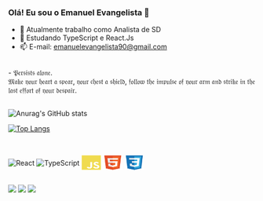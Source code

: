### Olá! Eu sou o Emanuel Evangelista 👋

- 🔭 Atualmente trabalho como Analista de SD
- 🌱 Estudando TypeScript e React.Js 
- 📫 E-mail: emanuelevangelista90@gmail.com

##

<div>
  <p>- 𝔓𝔢𝔯𝔰𝔦𝔰𝔱𝔰 𝔞𝔩𝔬𝔫𝔢. <br>
𝔐𝔞𝔨𝔢 𝔶𝔬𝔲𝔯 𝔥𝔢𝔞𝔯𝔱 𝔞 𝔰𝔭𝔢𝔞𝔯, 𝔶𝔬𝔲𝔯 𝔠𝔥𝔢𝔰𝔱 𝔞 𝔰𝔥𝔦𝔢𝔩𝔡, 𝔣𝔬𝔩𝔩𝔬𝔴 𝔱𝔥𝔢 𝔦𝔪𝔭𝔲𝔩𝔰𝔢 𝔬𝔣 𝔶𝔬𝔲𝔯 𝔞𝔯𝔪 𝔞𝔫𝔡 𝔰𝔱𝔯𝔦𝔨𝔢 𝔦𝔫 𝔱𝔥𝔢 𝔩𝔞𝔰𝔱 𝔢𝔣𝔣𝔬𝔯𝔱 𝔬𝔣 𝔶𝔬𝔲𝔯 𝔡𝔢𝔰𝔭𝔞𝔦𝔯.
  </p>
</div>

##

![Anurag's GitHub stats](https://github-readme-stats.vercel.app/api?username=ElBigas&theme=dark&card_width=150&hide=contribs,prs)

[![Top Langs](https://github-readme-stats.vercel.app/api/top-langs/?username=ElBigas&theme=dark&layout=compact)](https://github.com/anuraghazra/github-readme-stats)

##
<div style="display: inline_block">
  <br>
  <img align="center" alt="React" height="30" width="40" src="https://upload.wikimedia.org/wikipedia/commons/a/a7/React-icon.svg">
  <img align="center" alt="TypeScript" height="30" width="40" src="https://cdn-icons-png.flaticon.com/512/5968/5968381.png">
  <img align="center" alt="Js" height="30" width="40" src="https://raw.githubusercontent.com/devicons/devicon/master/icons/javascript/javascript-plain.svg">
  <img align="center" alt="HTML" height="30" width="40" src="https://raw.githubusercontent.com/devicons/devicon/master/icons/html5/html5-original.svg">
  <img align="center" alt="CSS" height="30" width="40" src="https://raw.githubusercontent.com/devicons/devicon/master/icons/css3/css3-original.svg">
</div>

##

<div> 
  <a href="https://instagram.com/manuevang" target="_blank"><img src="https://img.shields.io/badge/-Instagram-%23E4405F?style=for-the-badge&logo=instagram&logoColor=white" target="_blank"></a>
<a href = "mailto:emanuelevangelista90@gmail.com"><img src="https://img.shields.io/badge/-Gmail-%23333?style=for-the-badge&logo=gmail&logoColor=white" target="_blank"></a>
  <a href="https://www.linkedin.com/in/emanuel-evangelista-87778a204/" target="_blank"><img src="https://img.shields.io/badge/-LinkedIn-%230077B5?style=for-the-badge&logo=linkedin&logoColor=white" target="_blank"></a>
</div>
